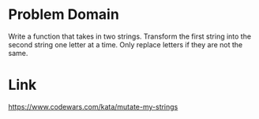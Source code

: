 # Problem Domain
Write a function that takes in two strings. Transform the first string into the second string one letter at a time. Only replace letters if they are not the same.

# Link
https://www.codewars.com/kata/mutate-my-strings
